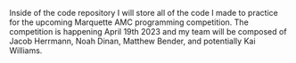 Inside of the code repository I will store all of the code I made to practice for the upcoming Marquette AMC programming competition. The competition is happening April 19th 2023 and my team will be composed of Jacob Herrmann, Noah Dinan, Matthew Bender, and potentially Kai Williams.